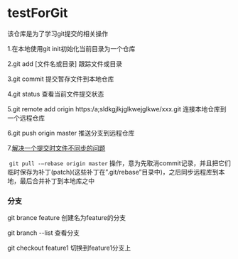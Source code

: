 # testForGit
该仓库是为了学习git提交的相关操作

1.在本地使用git init初始化当前目录为一个仓库

2.git add [文件名或目录]       跟踪文件或目录

3.git commit 提交暂存文件到本地仓库

4.git status 查看当前文件提交状态

5.git remote add origin https:/a;sldkgjlkjglkwejglkwe/xxx.git     连接本地仓库到一个远程仓库

6.git push origin master   推送分支到远程仓库

7.[解决一个提交时文件不同步的问题](https://blog.csdn.net/m0_52316372/article/details/127446080?ops_request_misc=&request_id=&biz_id=102&utm_term=%20failed%20to%20push%20some%20refs%20to%20%27&utm_medium=distribute.pc_search_result.none-task-blog-2~all~sobaiduweb~default-1-127446080.142^v92^control&spm=1018.2226.3001.4187)  

​	`git pull -–rebase origin master` 操作，意为先取消commit记录，并且把它们临时保存为补丁(patch)(这些补丁在”.git/rebase”目录中)，之后同步远程库到本地，最后合并补丁到本地库之中



### 分支

git brance feature 创建名为feature的分支

git branch --list 查看分支

git checkout feature1 切换到feature1分支上

